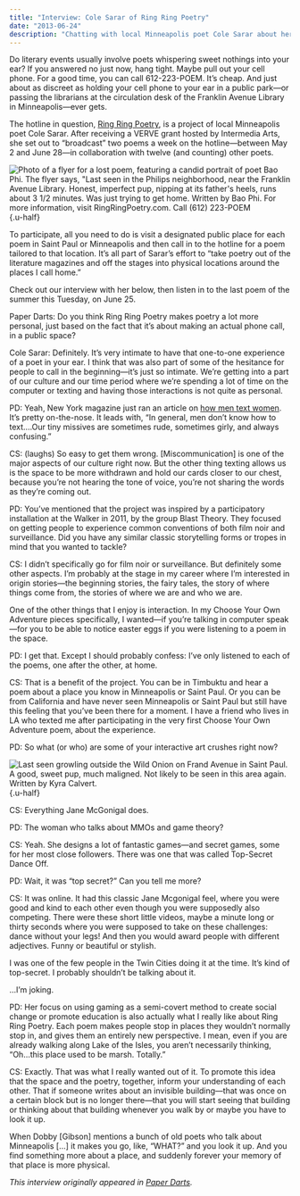 ```yaml
---
title: "Interview: Cole Sarar of Ring Ring Poetry"
date: "2013-06-24"
description: "Chatting with local Minneapolis poet Cole Sarar about her desire to take poetry out of lit mags and into physical locations around the places she calls home."
---
```


Do literary events usually involve poets whispering sweet nothings into your ear? If you answered no just now, hang tight. Maybe pull out your cell phone. For a good time, you can call 612-223-POEM. It’s cheap. And just about as discreet as holding your cell phone to your ear in a public park—or passing the librarians at the circulation desk of the Franklin Avenue Library in Minneapolis—ever gets.

The hotline in question, [Ring Ring Poetry](http://ringringpoetry.com/), is a project of local Minneapolis poet Cole Sarar. After receiving a VERVE grant hosted by Intermedia Arts, she set out to “broadcast” two poems a week on the hotline—between May 2 and June 28—in collaboration with twelve (and counting) other poets.

![Photo of a flyer for a lost poem, featuring a candid portrait of poet Bao Phi. The flyer says, "Last seen in the Philips neighborhood, near the Franklin Avenue Library. Honest, imperfect pup, nipping at its father's heels, runs about 3 1/2 minutes. Was just trying to get home. Written by Bao Phi. For more information, visit RingRingPoetry.com. Call (612) 223-POEM](/images/bao-phi-lost-poem.jpg){.u-half}

To participate, all you need to do is visit a designated public place for each poem in Saint Paul or Minneapolis and then call in to the hotline for a poem tailored to that location. It’s all part of Sarar’s effort to “take poetry out of the literature magazines and off the stages into physical locations around the places I call home.”

Check out our interview with her below, then listen in to the last poem of the summer this Tuesday, on June 25.

Paper Darts: Do you think Ring Ring Poetry makes poetry a lot more personal, just based on the fact that it’s about making an actual phone call, in a public space?

Cole Sarar: Definitely. It’s very intimate to have that one-to-one experience of a poet in your ear. I think that was also part of some of the hesitance for people to call in the beginning—it’s just so intimate. We’re getting into a part of our culture and our time period where we’re spending a lot of time on the computer or texting and having those interactions is not quite as personal.

PD: Yeah, New York magazine just ran an article on [how men text women](http://nymag.com/thecut/2013/06/10-ways-that-men-text-women.html). It’s pretty on-the-nose. It leads with, “In general, men don’t know how to text.…Our tiny missives are sometimes rude, sometimes girly, and always confusing.”

CS: (laughs) So easy to get them wrong. [Miscommunication] is one of the major aspects of our culture right now. But the other thing texting allows us is the space to be more withdrawn and hold our cards closer to our chest, because you’re not hearing the tone of voice, you’re not sharing the words as they’re coming out.

PD: You’ve mentioned that the project was inspired by a participatory installation at the Walker in 2011, by the group Blast Theory. They focused on getting people to experience common conventions of both film noir and surveillance. Did you have any similar classic storytelling forms or tropes in mind that you wanted to tackle?

CS: I didn’t specifically go for film noir or surveillance. But definitely some other aspects. I’m probably at the stage in my career where I’m interested in origin stories—the beginning stories, the fairy tales, the story of where things come from, the stories of where we are and who we are.

One of the other things that I enjoy is interaction. In my Choose Your Own Adventure pieces specifically, I wanted—if you’re talking in computer speak—for you to be able to notice easter eggs if you were listening to a poem in the space.

PD: I get that. Except I should probably confess: I’ve only listened to each of the poems, one after the other, at home.

CS: That is a benefit of the project. You can be in Timbuktu and hear a poem about a place you know in Minneapolis or Saint Paul. Or you can be from California and have never seen Minneapolis or Saint Paul but still have this feeling that you’ve been there for a moment. I have a friend who lives in LA who texted me after participating in the very first Choose Your Own Adventure poem, about the experience.

PD: So what (or who) are some of your interactive art crushes right now?

![Last seen growling outside the Wild Onion on Frand Avenue in Saint Paul. A good, sweet pup, much maligned. Not likely to be seen in this area again. Written by Kyra Calvert.](/images/lost-poem-kyra.jpg){.u-half}

CS: Everything Jane McGonigal does.

PD: The woman who talks about MMOs and game theory?

CS: Yeah. She designs a lot of fantastic games—and secret games, some for her most close followers. There was one that was called Top-Secret Dance Off.

PD: Wait, it was “top secret?” Can you tell me more?

CS: It was online. It had this classic Jane Mcgonigal feel, where you were good and kind to each other even though you were supposedly also competing. There were these short little videos, maybe a minute long or thirty seconds where you were supposed to take on these challenges: dance without your legs! And then you would award people with different adjectives. Funny or beautiful or stylish.

I was one of the few people in the Twin Cities doing it at the time. It’s kind of top-secret. I probably shouldn’t be talking about it.

…I’m joking.

PD: Her focus on using gaming as a semi-covert method to create social change or promote education is also actually what I really like about Ring Ring Poetry. Each poem makes people stop in places they wouldn’t normally stop in, and gives them an entirely new perspective. I mean, even if you are already walking along Lake of the Isles, you aren’t necessarily thinking, “Oh…this place used to be marsh. Totally.”

CS: Exactly. That was what I really wanted out of it. To promote this idea that the space and the poetry, together, inform your understanding of each other. That if someone writes about an invisible building—that was once on a certain block but is no longer there—that you will start seeing that building or thinking about that building whenever you walk by or maybe you have to look it up.

When Dobby [Gibson] mentions a bunch of old poets who talk about Minneapolis [...] it makes you go, like, “WHAT?” and you look it up. And you find something more about a place, and suddenly forever your memory of that place is more physical.

_This interview originally appeared in [Paper Darts](http://paperdartsmagazine.com/blog/2013/6/24/interview-cole-sarar-of-ring-ring-poetry.html)._
